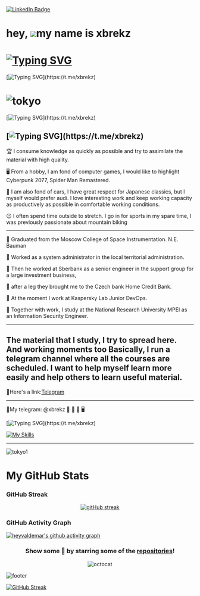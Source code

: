 <div id="badges">
  <a href="https://t.me/+3TpM-dTRT0w1MTgy">
    <img src="https://img.shields.io/badge/Telegram-pink?style=for-the-badge&logo=Telegram&logoColor=white" alt="LinkedIn Badge"/>
  </a>
</div>

hey, ![](https://user-images.githubusercontent.com/18350557/176309783-0785949b-9127-417c-8b55-ab5a4333674e.gif)my name is xbrekz
=========================================================================================================================================

[![Typing SVG](https://readme-typing-svg.demolab.com?font=Fira+Code&duration=5000&pause=1000&color=FFC0CB&width=335&lines=I+wish+you+good+day)](https://t.me/xbrekz)
=========================================================================================================================================
[![Typing SVG](https://readme-typing-svg.demolab.com?font=Fira+Code&duration=5000&pause=2000&color=FFC0CB&width=435&lines=Make+same+tea+and+we+can+start.)](https://t.me/xbrekz)

![tokyo](https://st.renderu.com/image/509183)
=========================================================================================================================================


[![Typing SVG](https://readme-typing-svg.demolab.com?font=Fira+Code&duration=5000&pause=2000&color=FFFFFF&width=500&lines=🍪+Hello+everyone+my+name+is+Pavel+Petlin.)](https://t.me/xbrekz)

[![Typing SVG](https://readme-typing-svg.demolab.com?font=Fira+Code&duration=5000&pause=2000&color=FFFFFF&width=435&lines=🍪+I+am+a+junior+DevOps.)](https://t.me/xbrekz)
---

🏆 I consume knowledge as quickly as possible and try to assimilate the material with high quality. 

🖥️ From a hobby, I am fond of computer games, I would like to highlight Cyberpunk 2077, Spider Man Remastered. 

💖 I am also fond of cars, I have great respect for Japanese classics, but I myself would prefer audi. I love interesting work and keep working capacity as productively as possible in comfortable working conditions.

😉 I often spend time outside to stretch. I go in for sports in my spare time, I was previously passionate about mountain biking

---

💎 Graduated from the Moscow College of Space Instrumentation. N.E. Bauman

💎 Worked as a system administrator in the local territorial administration. 


💎 Then he worked at Sberbank as a senior engineer in the support group for a large investment business, 

💎 after a leg they brought me to the Czech bank Home Credit Bank.

💎 At the moment I work at Kaspersky Lab Junior DevOps.

📕 Together with work, I study at the National Research University MPEI as an Information Security Engineer.


---





The material that I study, I try to spread here. And working moments too Basically, 
I run a telegram channel where all the courses are scheduled. 
I want to help myself learn more easily and help others to learn useful material.
---


👾Here's a link:[Telegram](https://t.me/+3TpM-dTRT0w1MTgy)

---

🎥My telegram: @xbrekz
🍪
📧
📡
🖥️

[![Typing SVG](https://readme-typing-svg.demolab.com?font=Fira+Code&duration=5000&pause=2000&color=FFC0CB&width=435&lines=👾+My+skills+and+what+can+learnig.)](https://t.me/xbrekz)

[![My Skills](https://skillicons.dev/icons?i=linux,raspberrypi,md,bash,powershell,ansible,py,go,aws,azure,docker,kubernetes,openshift,openstack,dynamodb,mongodb,redis,postgres,mysql,github,gitlab,grafana,prometheus,jenkins,maven,nginx,ps,pr,ae,vim,neovim,atom,vscode,ansible,redis)](https://skillicons.dev)

---



![tokyo1](https://avatars.dzeninfra.ru/get-zen_doc/1112142/pub_5b187eb28c8be3f81e7f2ad7_5b18803f780019cf22bf9bb1/orig)


# My GitHub Stats

### GitHub Streak
<div align="center">

[![gitHub streak](https://github-readme-streak-stats.herokuapp.com?user=xbrekz1&hide_border=true&date_format=M%20j%5B%2C%20Y%5D&background=DD272700&stroke=9046FF&ring=9046FF&fire=9046FF&currStreakNum=9046FF&sideNums=9046FF&currStreakLabel=9046FF&sideLabels=9046FF&dates=9046FF)](https://github.com/heyvaldemar)

</div>

### GitHub Activity Graph
[![heyvaldemar's github activity graph](https://github-readme-activity-graph.cyclic.app/graph?username=xbrekz1&color=a855f7&line=9046FF&hide_title=true&hide_border=true&theme=github-compact&point=9046FF)](https://github.com/xbrekz1)

<div align="center">

### Show some 💜 by starring some of the [repositories](https://github.com/xbrekz1?tab=repositories)!

![octocat](https://user-images.githubusercontent.com/10498744/210113490-e2fad07f-4488-4da8-a656-b9abbdd8cb26.gif)

</div>

![footer](https://user-images.githubusercontent.com/10498744/210157572-1fca0242-8af2-46a6-bfa3-666ffd40ebde.svg)

[![GitHub Streak](http://github-readme-streak-stats.herokuapp.com?user=xbrekz1&theme=dark&background=000000)](https://git.io/streak-stats)
